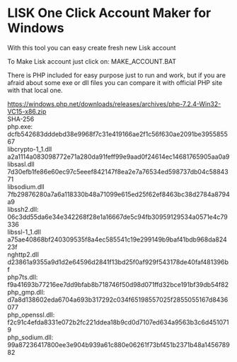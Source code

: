 # LISK One Click Account Maker for Windows
With this tool you can easy create fresh new Lisk account

To Make Lisk account just click on: MAKE_ACCOUNT.BAT

There is PHP included for easy purpose just to run and work, but if you are afraid about some exe or dll files
you can compare it with official PHP site with that local one.

https://windows.php.net/downloads/releases/archives/php-7.2.4-Win32-VC15-x86.zip
<br>
SHA-256
<br>
php.exe:          dcfb542683dddebd38e9968f7c31e419166ae2f1c56f630ae2091be395585567<br>
libcrypto-1_1.dll a2a1114a083098772e71a280da91feff99e9aad0f24614ec14681765905aa0a9<br>
libsasl.dll       7d30efb1fe86e60ec97c5eeef842147f8ea2e7a76534ed598737db04c5884371<br>
libsodium.dll     7fb29876280a7a6a118330b48a71099e615ed25f62ef8463bc38d2784a8794a9<br>
libssh2.dll:      06c3dd55da6e34e342268f28e1a16667de5c94fb30959129534a0571e4c79336<br>
libssl-1_1.dll    a75ae40868bf240309535f8a4ec585541c19e299149b9baf41bdb968da82423f<br>
nghttp2.dll       d23861a9355a9d1d2e64596d2841f13bd25f0af929f543178de40faf481396bf<br>
php7ts.dll:	  f9a41693b77216ee7dd9bfab8b718746f50d98d071ffd32bce191bf39db54f82<br>
php_gmp.dll:	  d7a8d138602eda6704a693b317292c034f65198557025f2855055167d8436077<br>
php_openssl.dll:  f2c91c4efda8331e072b2fc221ddea18b9cd0d7107ed634a9563b3c6d4510719<br>
php_sodium.dll:	  99a87236417800ee3e904b939a61c880e06261f73bf451b2371b48a145678982<br>
